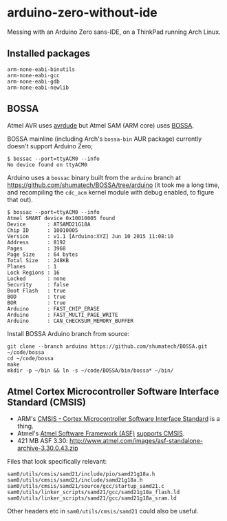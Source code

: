 arduino-zero-without-ide
========================

Messing with an Arduino Zero sans-IDE, on a ThinkPad running Arch Linux.

Installed packages
------------------

```
arm-none-eabi-binutils
arm-none-eabi-gcc
arm-none-eabi-gdb
arm-none-eabi-newlib
```

BOSSA
-----

Atmel AVR uses [avrdude] but Atmel SAM (ARM core) uses [BOSSA].

BOSSA mainline (including Arch's `bossa-bin` AUR package) currently doesn't support Arduino Zero;

```
$ bossac --port=ttyACM0 --info
No device found on ttyACM0
```

Arduino uses a `bossac` binary built from the `arduino` branch at https://github.com/shumatech/BOSSA/tree/arduino (it took me a long time, and recompiling the `cdc_acm` kernel module with debug enabled, to figure that out).

```
$ bossac --port=ttyACM0 --info
Atmel SMART device 0x10010005 found
Device       : ATSAMD21G18A
Chip ID      : 10010005
Version      : v1.1 [Arduino:XYZ] Jun 10 2015 11:08:10
Address      : 8192
Pages        : 3968
Page Size    : 64 bytes
Total Size   : 248KB
Planes       : 1
Lock Regions : 16
Locked       : none
Security     : false
Boot Flash   : true
BOD          : true
BOR          : true
Arduino      : FAST_CHIP_ERASE
Arduino      : FAST_MULTI_PAGE_WRITE
Arduino      : CAN_CHECKSUM_MEMORY_BUFFER
```

Install BOSSA Arduino branch from source:

```
git clone --branch arduino https://github.com/shumatech/BOSSA.git ~/code/bossa
cd ~/code/bossa
make
mkdir -p ~/bin && ln -s ~/code/BOSSA/bin/bossa* ~/bin/
```

Atmel Cortex Microcontroller Software Interface Standard (CMSIS)
----------------------------------------------------------------

* ARM's [CMSIS - Cortex Microcontroller Software Interface Standard][CMSIS] is a thing.
* Atmel's [Atmel Software Framework (ASF)][ASF] [supports CMSIS][ASF-CMSIS].
* 421 MB ASF 3.30: http://www.atmel.com/images/asf-standalone-archive-3.30.0.43.zip

Files that look specifically relevant:

```
sam0/utils/cmsis/samd21/include/pio/samd21g18a.h
sam0/utils/cmsis/samd21/include/samd21g18a.h
sam0/utils/cmsis/samd21/source/gcc/startup_samd21.c
sam0/utils/linker_scripts/samd21/gcc/samd21g18a_flash.ld
sam0/utils/linker_scripts/samd21/gcc/samd21g18a_sram.ld
```

Other headers etc in `sam0/utils/cmsis/samd21` could also be useful.


[ASF-CMSIS]: http://asf.atmel.com/docs/latest/cmsis.html
[ASF]: http://asf.atmel.com/docs/latest/index.html
[BOSSA]: http://www.shumatech.com/web/products/bossa
[CMSIS]: http://www.arm.com/products/processors/cortex-m/cortex-microcontroller-software-interface-standard.php
[avrdude]: http://www.nongnu.org/avrdude/
